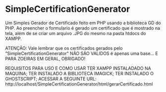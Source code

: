 # SimpleCertificationGenerator
Um Simples Gerador de Certificado feito em PHP usando a biblioteca GD do PHP. Ao preencher o formulario é gerado um certificado que é mostrado na tela, além de se criar um arquivo .JPG do mesmo na pasta htdocs do XAMPP.

ATENÇÃO: Vale lembrar que os certificados gerados pelo "SimpleCertificationGenerator" NÃO SÃO VALIDOS é apenas uma base... E PARA ZOEIRAS EM GERAL, OBRIGADO!

REQUISITOS PARA USO E COMO USAR
TER XAMPP INSTALADADO NA MAQUINA;
TER INSTALADO A BIBLIOTECA IMAGICK;
TER INSTALADO O GHOSTSCRIPT;
ACESSAR A SEGUINTE URL: http://localhost/SimpleCertificationGenerator/html/gerarCertificado.html
